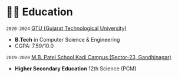 # 👨‍🎓 Education
`2020-2024` [GTU (Gujarat Technological University)](https://gtu.ac.in/)
- **B.Tech** in Computer Science & Engineering
- CGPA: 7.59/10.0

`2019-2020` [M.B. Patel School Kadi Campus (Sector-23, Gandhinagar)](https://mbpsh.svkm.org.in/)
- **Higher Secondary Education** 12th Science (PCM)
